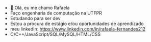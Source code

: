 - 👋 Olá, eu me chamo Rafaela
-  Faço engenharia de computação na UTFPR
-  Estudando para ser dev 
-  Estou a procura de estágio e/ou oportunidades de aprendizado
-  meu linkedIn: https://www.linkedin.com/in/rafaela-fernandes212
-  C/C++/JavaScript/SQL/MySQL/HTML/CSS

<!---
Rafaelafernandess/Rafaelafernandess is a ✨ special ✨ repository because its `README.md` (this file) appears on your GitHub profile.
You can click the Preview link to take a look at your changes.
--->

